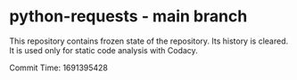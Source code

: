 # python-requests - main branch

This repository contains frozen state of the repository.
Its history is cleared. It is used only for static code
analysis with Codacy.

Commit Time: 1691395428